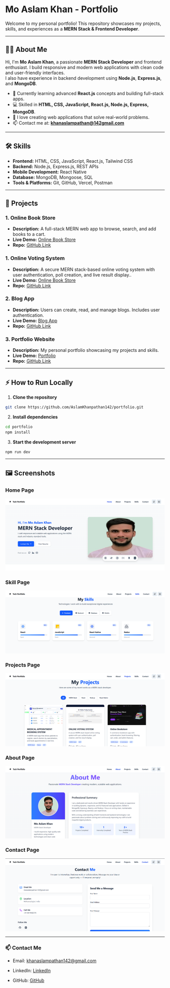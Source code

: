 # Mo Aslam Khan - Portfolio

Welcome to my personal portfolio! This repository showcases my projects, skills, and experiences as a **MERN Stack & Frontend Developer**.

---

## 👨‍💻 About Me

Hi, I'm **Mo Aslam Khan**, a passionate **MERN Stack Developer** and frontend enthusiast. I build responsive and modern web applications with clean code and user-friendly interfaces.  
I also have experience in backend development using **Node.js**, **Express.js**, and **MongoDB**.

- 🌱 Currently learning advanced **React.js** concepts and building full-stack apps.
- 💻 Skilled in **HTML, CSS, JavaScript, React.js, Node.js, Express, MongoDB**.
- 🚀 I love creating web applications that solve real-world problems.
- 📫 Contact me at: **khanaslampathan@142gmail.com**

---

## 🛠 Skills

- **Frontend:** HTML, CSS, JavaScript, React.js, Tailwind CSS  
- **Backend:** Node.js, Express.js, REST APIs
- **Mobile Development:** React Native
- **Database:** MongoDB, Mongoose, SQL  
- **Tools & Platforms:** Git, GitHub, Vercel, Postman  

---

## 📂 Projects

### 1. Online Book Store
- **Description:** A full-stack MERN web app to browse, search, and add books to a cart.
- **Live Demo:** [Online Book Store](https://online-book-store-with-mern-stack.vercel.app/)  
- **Repo:** [GitHub Link](https://github.com/AslamKhanpathan142/online-book-store-with-mern-stack)

### 1. Online Voting System
- **Description:** A secure MERN stack-based online voting system with user authentication, poll creation, and live result display..
- **Live Demo:** [Online Book Store](https://online-voting-system-with-mern-stac.vercel.app/)  
- **Repo:** [GitHub Link](https://github.com/AslamKhanpathan142/online-voting-system-with-mern-stack)

### 2. Blog App
- **Description:** Users can create, read, and manage blogs. Includes user authentication.
- **Live Demo:** [Blog App](https://blog-app-with-mern-stack-ten.vercel.app/)  
- **Repo:** [GitHub Link](https://github.com/AslamKhanpathan142/blog-app-with-mern-stack)

### 3. Portfolio Website
- **Description:** My personal portfolio showcasing my projects and skills.
- **Live Demo:** [Portfolio](https://portfolio-vert-six-50.vercel.app/)  
- **Repo:** [GitHub Link](https://github.com/AslamKhanpathan142/portfolio)

---

## ⚡ How to Run Locally

1. **Clone the repository**  
```bash
git clone https://github.com/AslamKhanpathan142/portfolio.git
```

2. **Install dependencies**

```bash
cd portfolio
npm install
```

3. **Start the development server**

```bash
npm run dev
```

---

## 🖼 Screenshots

### Home Page
![Home Page](./screenshots/hamep.png)

### Skill Page
![Skill Page](./screenshots/skillp.png)

### Projects Page
![Projects Page](./screenshots/projectp.png)

### About Page
![About Page](./screenshots/aboutp.png)

### Contact Page
![Contact Page](./screenshots/contactp.png)

---

### 📫 Contact Me

- Email: khanaslampathan142@gmail.com

- LinkedIn: [LinkedIn](https://linkedin.com/in/mo-aslam-khan)

- GitHub: [GitHub](https://github.com/AslamKhanpathan142)

